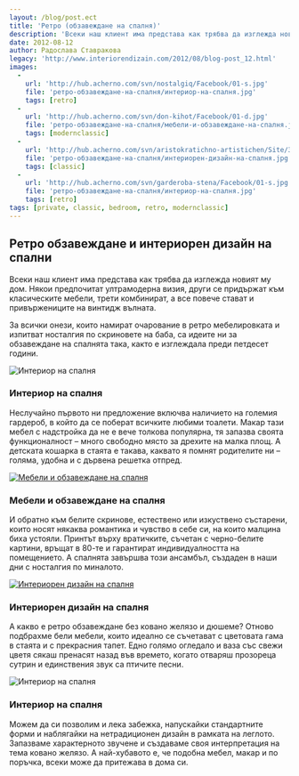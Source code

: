 ```yaml
---
layout: /blog/post.ect
title: 'Ретро (обзавеждане на спалня)'
description: 'Всеки наш клиент има представа как трябва да изглежда новият му дом. За всички онези, които намират очарование в ретро мебелировката и изпитват носталгия по скриновете на баба, са идеите ни за обзавеждане на спалнята така, както е изглеждала преди петдесет години.'
date: 2012-08-12
author: Радослава Ставракова
legacy: 'http://www.interiorendizain.com/2012/08/blog-post_12.html'
images:
  -
    url: 'http://hub.acherno.com/svn/nostalgiq/Facebook/01-s.jpg'
    file: 'ретро-обзавеждане-на-спалня/интериор-на-спалня.jpg'
    tags: [retro]
  -
    url: 'http://hub.acherno.com/svn/don-kihot/Facebook/01-d.jpg'
    file: 'ретро-обзавеждане-на-спалня/мебели-и-обзавеждане-на-спалня.jpg'
    tags: [modernclassic]
  -
    url: 'http://hub.acherno.com/svn/aristokratichno-artistichen/Site/3D/05-s_f.jpg'
    file: 'ретро-обзавеждане-на-спалня/интериорен-дизайн-на-спалня.jpg'
    tags: [classic]
  -
    url: 'http://hub.acherno.com/svn/garderoba-stena/Facebook/01-s.jpg'
    file: 'ретро-обзавеждане-на-спалня/интериор-на-спалня.jpg'
    tags: [retro]
tags: [private, classic, bedroom, retro, modernclassic]
---
```

## **Ретро обзавеждане** и интериорен дизайн на **спални**
Всеки наш клиент има представа как трябва да изглежда новият му дом. Някои предпочитат ултрамодерна визия, други се придържат към класическите мебели, трети комбинират, а все повече стават и привържениците на винтидж вълната.

За всички онези, които намират очарование в ретро мебелировката и изпитват носталгия по скриновете на баба, са идеите ни за обзавеждане на спалнята така, както е изглеждала преди петдесет години.

![Интериор на спалня](ретро-обзавеждане-на-спалня/интериор-на-спалня.jpg)
### Интериор на **спалня**

Неслучайно първото ни предложение включва наличието на големия гардероб, в който да се поберат всичките любими тоалети. Макар тази мебел с надстройка да не е вече толкова популярна, тя запазва своята функционалност – много свободно място за дрехите на малка площ. А детската кошарка в стаята е такава, каквато я помнят родителите ни – голяма, удобна и с дървена решетка отпред.

[![Мебели и обзавеждане на спалня](ретро-обзавеждане-на-спалня/мебели-и-обзавеждане-на-спалня.jpg)](http://acherno.bg/интериорен-дизайн/апартамент/дон-кихот/обзавеждане.html)
### Мебели и обзавеждане на **спалня**

И обратно към белите скринове, естествено или изкуствено състарени, които носят някаква романтика и чувство в себе си, на които малцина биха устояли. Принтът върху вратичките, съчетан с черно-белите картини, връщат в 80-те и гарантират индивидуалността на помещението. А спалнята завършва този ансамбъл, създаден в наши дни с носталгия по миналото.

[![Интериорен дизайн на спалня](ретро-обзавеждане-на-спалня/интериорен-дизайн-на-спалня.jpg)](http://acherno.bg/интериорен-дизайн/апартамент/аристократично-артистичен/интериор.html)
### Интериорен дизайн на **спалня**

А какво е ретро обзавеждане без ковано желязо и дюшеме? Отново подбрахме бели мебели, които идеално се съчетават с цветовата гама в стаята и с прекрасния тапет. Едно голямо огледало и ваза със свежи цветя сякаш пренасят назад във времето, когато отваряш прозореца сутрин и единствения звук са птичите песни.

![Интериор на спалня](ретро-обзавеждане-на-спалня/интериор-на-спалня.jpg)
### Интериор на **спалня**

Можем да си позволим и лека забежка, напускайки стандартните форми и наблягайки на нетрадиционен дизайн в рамката на леглото. Запазваме характерното звучене и създаваме своя интерпретация на тема ковано желязо. А най-хубавото е, че подобна мебел, макар и по поръчка, всеки може да притежава в дома си.